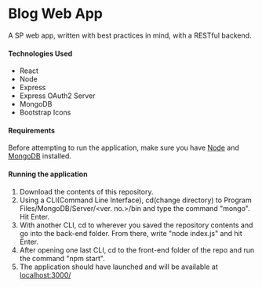 # Blog Web App
A SP web app, written with best practices in mind, with a RESTful backend.

#### Technologies Used
* React
* Node
* Express
* Express OAuth2 Server
* MongoDB
* Bootstrap Icons

#### Requirements
Before attempting to run the application, make sure you have [Node](https://nodejs.org/en/) and [MongoDB](https://www.mongodb.com/try/download/community?tck=docs_server) installed.

#### Running the application
1. Download the contents of this repository.
2. Using a CLI(Command Line Interface), cd(change directory) to Program Files/MongoDB/Server/<ver. no.>/bin and type the command "mongo". Hit Enter.
3. With another CLI, cd to wherever you saved the repository contents and go into the back-end folder. From there, write "node index.js" and hit Enter.
4. After opening one last CLI, cd to the front-end folder of the repo and run the command "npm start".
5. The application should have launched and will be available at [localhost:3000/](http://localhost:3000/)
